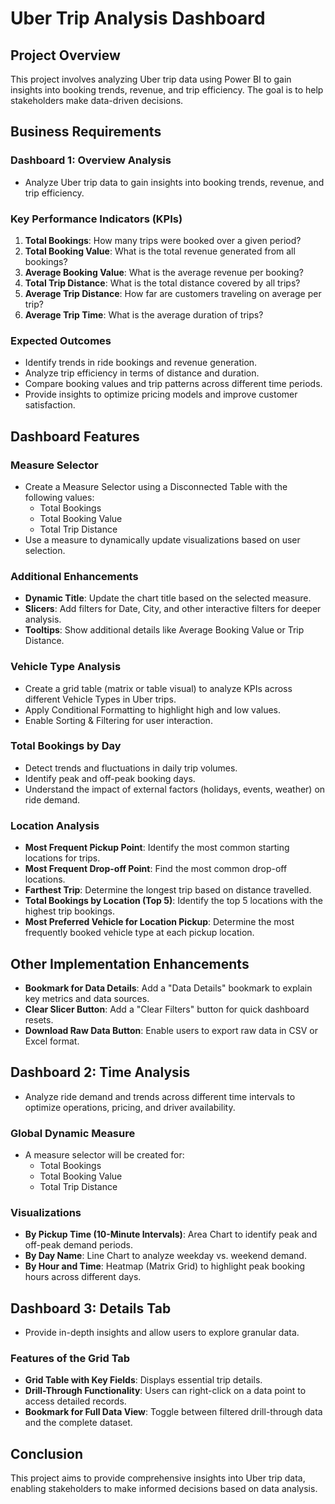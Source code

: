 # Uber Trip Analysis Dashboard

## Project Overview
This project involves analyzing Uber trip data using Power BI to gain insights into booking trends, revenue, and trip efficiency. The goal is to help stakeholders make data-driven decisions.

## Business Requirements
### Dashboard 1: Overview Analysis
- Analyze Uber trip data to gain insights into booking trends, revenue, and trip efficiency.

### Key Performance Indicators (KPIs)
1. **Total Bookings**: How many trips were booked over a given period?
2. **Total Booking Value**: What is the total revenue generated from all bookings?
3. **Average Booking Value**: What is the average revenue per booking?
4. **Total Trip Distance**: What is the total distance covered by all trips?
5. **Average Trip Distance**: How far are customers traveling on average per trip?
6. **Average Trip Time**: What is the average duration of trips?

### Expected Outcomes
- Identify trends in ride bookings and revenue generation.
- Analyze trip efficiency in terms of distance and duration.
- Compare booking values and trip patterns across different time periods.
- Provide insights to optimize pricing models and improve customer satisfaction.

## Dashboard Features
### Measure Selector
- Create a Measure Selector using a Disconnected Table with the following values:
  - Total Bookings
  - Total Booking Value
  - Total Trip Distance
- Use a measure to dynamically update visualizations based on user selection.

### Additional Enhancements
- **Dynamic Title**: Update the chart title based on the selected measure.
- **Slicers**: Add filters for Date, City, and other interactive filters for deeper analysis.
- **Tooltips**: Show additional details like Average Booking Value or Trip Distance.

### Vehicle Type Analysis
- Create a grid table (matrix or table visual) to analyze KPIs across different Vehicle Types in Uber trips.
- Apply Conditional Formatting to highlight high and low values.
- Enable Sorting & Filtering for user interaction.

### Total Bookings by Day
- Detect trends and fluctuations in daily trip volumes.
- Identify peak and off-peak booking days.
- Understand the impact of external factors (holidays, events, weather) on ride demand.

### Location Analysis
- **Most Frequent Pickup Point**: Identify the most common starting locations for trips.
- **Most Frequent Drop-off Point**: Find the most common drop-off locations.
- **Farthest Trip**: Determine the longest trip based on distance travelled.
- **Total Bookings by Location (Top 5)**: Identify the top 5 locations with the highest trip bookings.
- **Most Preferred Vehicle for Location Pickup**: Determine the most frequently booked vehicle type at each pickup location.

## Other Implementation Enhancements
- **Bookmark for Data Details**: Add a "Data Details" bookmark to explain key metrics and data sources.
- **Clear Slicer Button**: Add a "Clear Filters" button for quick dashboard resets.
- **Download Raw Data Button**: Enable users to export raw data in CSV or Excel format.

## Dashboard 2: Time Analysis
- Analyze ride demand and trends across different time intervals to optimize operations, pricing, and driver availability.

### Global Dynamic Measure
- A measure selector will be created for:
  - Total Bookings
  - Total Booking Value
  - Total Trip Distance

### Visualizations
- **By Pickup Time (10-Minute Intervals)**: Area Chart to identify peak and off-peak demand periods.
- **By Day Name**: Line Chart to analyze weekday vs. weekend demand.
- **By Hour and Time**: Heatmap (Matrix Grid) to highlight peak booking hours across different days.

## Dashboard 3: Details Tab
- Provide in-depth insights and allow users to explore granular data.

### Features of the Grid Tab
- **Grid Table with Key Fields**: Displays essential trip details.
- **Drill-Through Functionality**: Users can right-click on a data point to access detailed records.
- **Bookmark for Full Data View**: Toggle between filtered drill-through data and the complete dataset.

## Conclusion
This project aims to provide comprehensive insights into Uber trip data, enabling stakeholders to make informed decisions based on data analysis.
